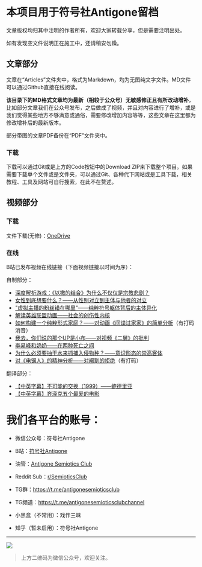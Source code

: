 # 本项目用于符号社Antigone留档

文章版权均归其中注明的作者所有，欢迎大家转载分享，但是需要注明出处。

如有发现空文件说明正在施工中，还请稍安勿躁。

## 文章部分

文章在“Articles”文件夹中，格式为Markdown，均为无图纯文字文件。MD文件可以通过Github直接在线阅读。

__该目录下的MD格式文章均为最新（相较于公众号）无敏感修正且有所改动增补__，比如部分文章我们在公众号发布，之后做成了视频，并且对内容进行了增补，或是我们觉得某些地方不够满意或通俗，需要修改增加内容等等，这些文章在这里都为修改增补后的最新版本。

部分带图的文章PDF备份在“PDF”文件夹中。 

### 下载

下载可以通过Git或是上方的Code按钮中的Download ZIP来下载整个项目。如果需要下载单个文件或是文件夹，可以通过Git、各种代下网站或是工具下载，相关教程、工具及网站可自行搜索，在此不在赘述。

## 视频部分

### 下载

文件下载(无修)：[OneDrive](https://107chj-my.sharepoint.com/:f:/g/personal/asc_107chj_onmicrosoft_com/EoFQCV5POXFLqTgFseYbewwBJfOMhCkD0f5-0Y219BPP0g?e=D6eHM8)

### 在线

B站已发布视频在线链接（下面视频链接以时间为序）：

自制部分：

+ [深度解析游戏：《以撒的结合》为什么不仅仅是宗教悲剧？](https://www.bilibili.com/video/BV1ua411t7R4/)
+ [女性到底想要什么？——从性别对立到主体与他者的对立](https://www.bilibili.com/video/BV1dS4y1A72x)
+ ["虚拟主播的粉丝错在哪里"——纯粹符号躯体背后的主体异化](https://www.bilibili.com/video/BV19A4y1S7sK)
+ [解读英雄联盟动画——社会的创伤性内核](https://www.bilibili.com/video/BV1o94y1m7dG)
+ [如何构建一个纯粹形式家庭？——对动画《间谍过家家》的简单分析](https://www.bilibili.com/video/BV1JT411g7Rg)（有打码消音）
+ [我去，你们说的那个UP是小布——对视频《二舅》的批判](https://www.bilibili.com/video/BV1RG4y1v7hk)
+ [李易峰和奶奶——在两种死亡之间](https://www.bilibili.com/video/BV1fD4y1v7HQ)
+ [为什么必须要抽干水来抓捕入侵物种？——意识形态的崇高客体](https://www.bilibili.com/video/BV1314y187nX)
+ [对《电锯人》的精神分析——对阉割的拒绝](https://www.bilibili.com/video/BV1gG411A7Kq/)（有打码）

翻译部分：

+ [【中英字幕】不可能的交换（1999）——鲍德里亚](https://www.bilibili.com/video/BV1HG4y1s7Vz)
+ [【中英字幕】齐泽克五个最爱的电影](https://www.bilibili.com/video/BV1Qe4y1t7g9)

# 我们各平台的账号：

+ 微信公众号：符号社Antigone

+ B站：[符号社Antigone](https://space.bilibili.com/1275291093)

+ 油管：[Antigone Semiotics Club](https://www.youtube.com/channel/UCsG5Ku6sdc-VcWe-hDrs1Fg)

+ Reddit Sub：[r/SemioticsClub](https://www.reddit.com/r/SemioticsClub/)

+ TG群：https://t.me/antigonesemioticsclub

+ TG频道：https://t.me/antigonesemioticsclubchannel

+ 小黑盒（不常用）：戏作三昧 

+ 知乎（暂未启用）：符号社Antigone

---
![](https://preview.redd.it/gsrdirl9txa91.png?width=1890&format=png&auto=webp&s=c5703b0797f13740cc6890b6adbbaed02c435b1f)

> 上方二维码为微信公众号，欢迎关注。
